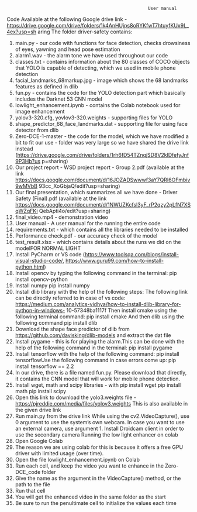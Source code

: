                                                           User manual
Code
Available at the following Google drive link -
https://drive.google.com/drive/folders/1k4AnHUjps8oRYKfwT7htuyfKUx9L_4ex?usp=sh
aring
The folder driver-safety contains:
1. main.py - our code with functions for face detection, checks drowsiness of eyes,
yawning and head pose estimation
2. alarm1.wav - the alarm tone we have used throughout our code
3. classes.txt - contains information about the 80 classes of COCO objects that YOLO
is capable of detecting, which we used in mobile phone detection
4. facial_landmarks_68markup.jpg - image which shows the 68 landmarks features
as defined in dlib
5. fun.py - contains the code for the YOLO detection part which basically includes
the Darknet 53 CNN model
6. lowlight_enhancement.ipynb - contains the Colab notebook used for image
enhancement
7. yolov3-320.cfg, yovlov3-320.weights - supporting files for YOLO
8. shape_predictor_68_face_landmarks.dat - supporting file for using face detector
from dlib
9. Zero-DCE-1-master - the code for the model, which we have modified a bit to fit
our use - folder was very large so we have shared the drive link instead
(https://drive.google.com/drive/folders/1rh6fD54TZnqjSD8V2klDfefyJnf9P3Hb?us
p=sharing)
10. Our project report - WSD project report - Group 2.pdf (available at the link
https://docs.google.com/document/d/16JOZADSwwwf3aY7QRI6OFmbiv9wMVbB
93cc_XoGbjaQ/edit?usp=sharing)
11. Our final presentation, which summarizes all we have done - Driver Safety
(Final).pdf (available at the link
https://docs.google.com/document/d/1NWUZKcfsl3yF_rP2qzy2pLfN7XSqWZqFKi
QebApti4o/edit?usp=sharing)
12. final_video.mp4 - demonstration video
13. User manual - A user manual for the running the entire code
14. requirements.txt - which contains all the libraries needed to be installed
15. Performance check.pdf - our accuracy check of the model
16. test_result.xlsx - which contains details about the runs we did on the modelFOR NORMAL LIGHT
1. Install PyCharm or VS code
(https://www.toolsqa.com/blogs/install-visual-studio-code/,
https://www.guru99.com/how-to-install-python.html)
2. Install opencv by typing the following command in the terminal:
pip install opencv-python
3. Install numpy
pip install numpy
4. Install dlib library with the help of the following steps:
The following link can be directly referred to in case of vs code:
https://medium.com/analytics-vidhya/how-to-install-dlib-library-for-python-in-windows-
10-57348ba1117f
Then install cmake using the following terminal command:
pip install cmake
And then dlib using the following command
pip install dlib
5. Download the shape face predictor of dlib from
https://github.com/davisking/dlib-models and extract the dat file
6. Install pygame - this is for playing the alarm.This can be done with the help of the
following command in the terminal:
pip install pygame
7. Install tensorflow with the help of the following command:
pip install tensorflowUse the following command in case errors come up:
pip install tensorflow == 2.2
8. In our drive, there is a file named fun.py. Please download that directly, it
contains the CNN model that will work for mobile phone detection.
9. Install wget, math and scipy libraries - with
pip install wget
pip install math
pip install scipy
10. Open this link to download the yolo3.weights file -
https://pjreddie.com/media/files/yolov3.weights
This is also available in the given drive link
11. Run main.py from the drive link
While using the cv2.VideoCapture(), use 0 argument to use the system’s own webcam. In
case you want to use an external camera, use argument 1. Install Droidcam client in
order to use the secondary camera
Running the low light enhancer on colab
1. Open Google Colab
2. The reason we are using colab for this is because it offers a free GPU driver with
limited usage (over time).
3. Open the file lowlight_enhancement.ipynb on Colab
4. Run each cell, and keep the video you want to enhance in the Zero-DCE_code
folder
5. Give the name as the argument in the VideoCapture() method, or the path to the
file
6. Run that cell
7. You will get the enhanced video in the same folder as the start
8. Be sure to run the penultimate cell to initialize the values each time
